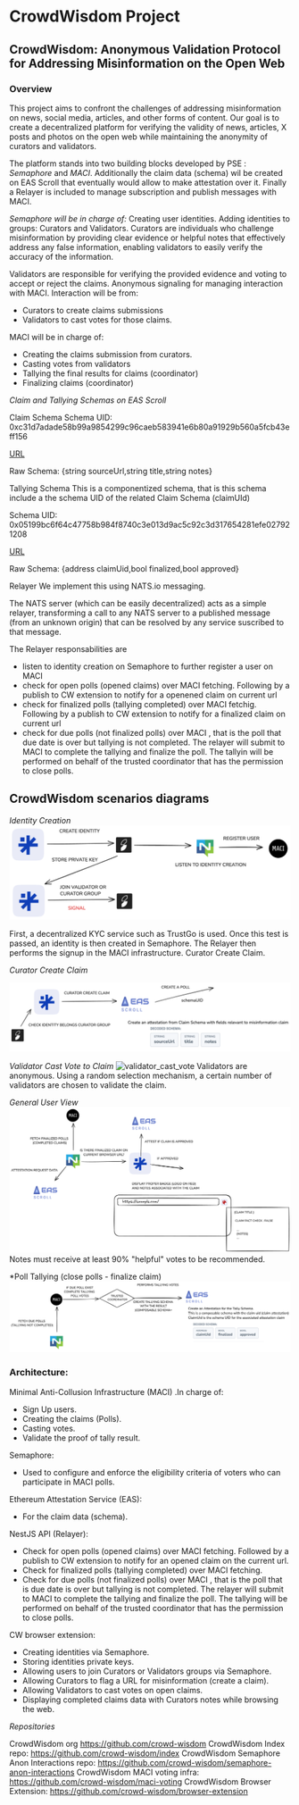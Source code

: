 # CrowdWisdom Project

## CrowdWisdom: Anonymous Validation Protocol for Addressing Misinformation on the Open Web

### Overview
This project aims to confront the challenges of addressing misinformation on news, social media, articles, and other forms of content.
Our goal is to create a decentralized platform for verifying the validity of news, articles, X posts and photos on the open web while maintaining the anonymity of curators and validators. 

The platform stands into two building blocks developed by PSE : *Semaphore* and *MACI*. 
Additionally the claim data (schema) wil be created on EAS Scroll that eventually would allow to make attestation over it.
Finally a Relayer is included to manage subscription and publish messages with MACI.


*Semaphore will be in charge of:*
Creating user identities. 
Adding identities to groups: Curators and Validators.
Curators are individuals who challenge misinformation by providing clear evidence or helpful notes that effectively address any false information, enabling validators to easily verify the accuracy of the information.

Validators are responsible for verifying the provided evidence and voting to accept or reject the claims.
Anonymous signaling for managing interaction with MACI.
Interaction will be from:
- Curators to create claims submissions 
- Validators to cast votes for those claims.

MACI will be in charge of:
- Creating the claims submission from curators. 
- Casting votes from validators
- Tallying the final results for claims (coordinator)  
- Finalizing claims (coordinator)

*Claim and Tallying Schemas on EAS Scroll*

Claim Schema
Schema UID: 0xc31d7adade58b99a9854299c96caeb583941e6b80a91929b560a5fcb43eff156

[URL](https://scroll-sepolia.easscan.org/schema/view/0xc31d7adade58b99a9854299c96caeb583941e6b80a91929b560a5fcb43eff156)

Raw Schema: {string sourceUrl,string title,string notes}

Tallying Schema
This is a componentized schema, that is this schema include a the schema UID of the related Claim Schema (claimUId)

Schema UID: 0x05199bc6f64c47758b984f8740c3e013d9ac5c92c3d317654281efe027921208

[URL](https://scroll-sepolia.easscan.org/schema/view/0x05199bc6f64c47758b984f8740c3e013d9ac5c92c3d317654281efe027921208)

Raw Schema: {address claimUid,bool finalized,bool approved}

Relayer
We implement this using NATS.io messaging.

The NATS server (which can be easily decentralized) acts as a simple relayer, transforming a call to any NATS server to a published message (from an unknown origin) that can be resolved by any service suscribed to that message.

The Relayer responsabilities are
- listen to identity creation on Semaphore to further register a user on MACI
- check for open polls (opened claims) over MACI fetching. Following by a publish to CW extension to notify for a openened claim on current url
- check for finalized polls (tallying completed) over MACI fetchig. Following by a publish to CW extension to notify for a finalized claim on current url
- check for due polls (not finalized polls) over MACI , that is the poll that due date is over but tallying is not completed.
   The relayer will submit to MACI to complete the tallying and finalize the poll. The tallyin will be performed on behalf of the trusted coordinator that has the permission to close polls.

## CrowdWisdom scenarios diagrams
*Identity Creation*
![create identity](/images/identity_creation.png)

First, a decentralized KYC service such as TrustGo is used. Once this test is passed, an identity is then created in Semaphore. The Relayer then performs the signup in the MACI infrastructure.
Curator Create Claim.

*Curator Create Claim*

![create identity](/images/curator_create_claim.png)

*Validator Cast Vote to Claim*
![validator_cast_vote](https://github.com/user-attachments/assets/86d9b9b5-de55-4ecf-ae5c-ebdf47a58d23)
Validators are anonymous. Using a random selection mechanism, a certain number of validators are chosen to validate the claim.

*General User View*
![create identity](/images/user_view_finalized_claim.png)
Notes must receive at least 90% "helpful" votes to be recommended.

*Poll Tallying (close polls - finalize claim)
![poll tallying](/images/poll_tallying.png)


### Architecture:

Minimal Anti-Collusion Infrastructure (MACI) .In charge of:
- Sign Up users.
- Creating the claims (Polls).
- Casting votes.
- Validate the proof of tally result.


Semaphore:
- Used to configure and enforce the eligibility criteria of voters who can participate in MACI polls.

Ethereum Attestation Service (EAS):
- For the claim data (schema).

NestJS API (Relayer):
- Check for open polls (opened claims) over MACI fetching. Followed by a publish to CW extension to notify for an opened claim on the current url.
- Check for finalized polls (tallying completed) over MACI fetching.
- Check for due polls (not finalized polls) over MACI , that is the poll that is due date is over but tallying is not completed. The relayer will submit to MACI to complete the tallying and finalize the poll. The tallying will be performed on behalf of the trusted 
  coordinator that has the permission to close polls.

CW browser extension:
- Creating identities via Semaphore.
- Storing identities private keys.
- Allowing users to join Curators or Validators groups via Semaphore.
- Allowing Curators to flag a URL for misinformation (create a claim).
- Allowing Validators to cast votes on open claims.
- Displaying completed claims data with Curators notes while browsing the web.


*Repositories*

CrowdWisdom org https://github.com/crowd-wisdom
CrowdWisdom Index repo: https://github.com/crowd-wisdom/index
CrowdWisdom Semaphore Anon Interactions repo: https://github.com/crowd-wisdom/semaphore-anon-interactions
CrowdWisdom MACI voting infra: https://github.com/crowd-wisdom/maci-voting
CrowdWisdom Browser Extension:  https://github.com/crowd-wisdom/browser-extension

